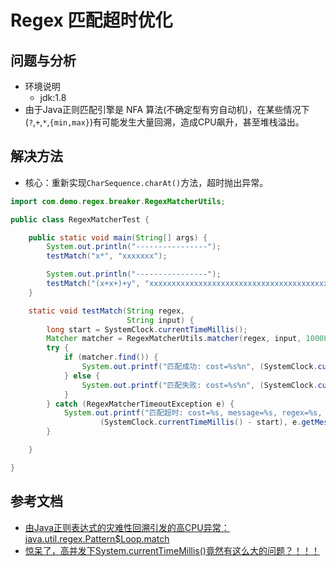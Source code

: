 # Regex 匹配超时优化

## 问题与分析

* 环境说明
  * jdk:1.8
* 由于Java正则匹配引擎是 NFA 算法(不确定型有穷自动机)，在某些情况下(`?`,`+`,`*`,`{min,max}`)有可能发生大量回溯，造成CPU飙升，甚至堆栈溢出。

## 解决方法

* 核心：重新实现`CharSequence.charAt()`方法，超时抛出异常。

```java
import com.demo.regex.breaker.RegexMatcherUtils;

public class RegexMatcherTest {

    public static void main(String[] args) {
        System.out.println("----------------");
        testMatch("x*", "xxxxxxx");

        System.out.println("----------------");
        testMatch("(x+x+)+y", "xxxxxxxxxxxxxxxxxxxxxxxxxxxxxxxxxxxxxxxxxxxxx");
    }

    static void testMatch(String regex,
                          String input) {
        long start = SystemClock.currentTimeMillis();
        Matcher matcher = RegexMatcherUtils.matcher(regex, input, 1000L);
        try {
            if (matcher.find()) {
                System.out.printf("匹配成功: cost=%s%n", (SystemClock.currentTimeMillis() - start));
            } else {
                System.out.printf("匹配失败: cost=%s%n", (SystemClock.currentTimeMillis() - start));
            }
        } catch (RegexMatcherTimeoutException e) {
            System.out.printf("匹配超时: cost=%s, message=%s, regex=%s, input=%s%n",
                    (SystemClock.currentTimeMillis() - start), e.getMessage(), e.getRegex(), e.getInput());
        }

    }

}
```

## 参考文档

* [由Java正则表达式的灾难性回溯引发的高CPU异常：java.util.regex.Pattern$Loop.match](https://blog.csdn.net/lewky_liu/article/details/102493459)
* [惊呆了，高并发下System.currentTimeMillis()竟然有这么大的问题？！！！](https://blog.csdn.net/qq_30062181/article/details/108681101)
